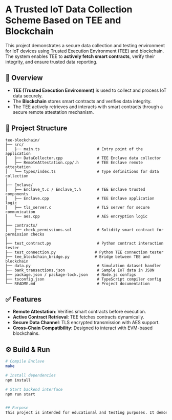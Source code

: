 # A Trusted IoT Data Collection Scheme Based on TEE and Blockchain

This project demonstrates a secure data collection and testing environment for IoT devices using Trusted Execution Environment (TEE) and blockchain. The system enables TEE to **actively fetch smart contracts**, verify their integrity, and ensure trusted data reporting.

## 🧠 Overview

- **TEE (Trusted Execution Environment)** is used to collect and process IoT data securely.
- The **Blockchain** stores smart contracts and verifies data integrity.
- The TEE actively retrieves and interacts with smart contracts through a secure remote attestation mechanism.

## 📁 Project Structure

```
tee-blockchain/
├── src/
│   ├── main.ts                         # Entry point of the application
│   ├── DataCollector.cpp               # TEE Enclave data collector
│   ├── RemoteAttestation.cpp/.h        # TEE Enclave remote attestation
│   └── types/index.ts                  # Type definitions for data collection
│
├── Enclave/
│   ├── Enclave_t.c / Enclave_t.h       # TEE Enclave trusted components
│   ├── Enclave.cpp                     # TEE Enclave application logic
│   ├── tls_server.c                    # TLS server for secure communication
│   └── aes.cpp                         # AES encryption logic
│
├── contracts/
│   ├── check_permissions.sol           # Solidity smart contract for permission checks
│
├── test_contract.py                    # Python contract interaction tester
├── test_connection.py                 # Python TEE connection tester
├── tee_blockchain_bridge.py           # Bridge between TEE and blockchain
├── data.py                             # Simulation dataset handler
├── bank_transactions.json              # Sample IoT data in JSON
├── package.json / package-lock.json    # Node.js configs
├── tsconfig.json                       # TypeScript compiler config
└── README.md                           # Project documentation
```

## ✅ Features

- **Remote Attestation**: Verifies smart contracts before execution.
- **Active Contract Retrieval**: TEE fetches contracts dynamically.
- **Secure Data Channel**: TLS encrypted transmission with AES support.
- **Cross-Chain Compatibility**: Designed to interact with EVM-based blockchains.

## ⚙️ Build & Run

```bash
# Compile Enclave
make

# Install dependencies
npm install

# Start backend interface
npm run start


## Purpose
This project is intended for educational and testing purposes. It demonstrates the principles of TEE-based data collection and verification. It also demonstrates the principles of TEE-based contract deployment and verification. It also demonstrates the principles of TEE-based contract execution and verification.
